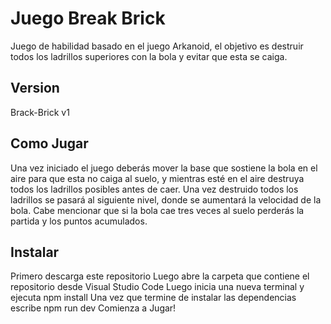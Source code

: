 # Juego Break Brick

Juego de habilidad basado en el juego Arkanoid, el objetivo es destruir todos los ladrillos superiores con la bola y evitar que esta se caiga. 

## Version

Brack-Brick v1

## Como Jugar

Una vez iniciado el juego deberás mover la base que sostiene la bola en el aire para que esta no caiga al suelo, y mientras esté en el aire destruya todos los ladrillos posibles antes de caer. Una vez destruido todos los ladrillos se pasará al siguiente nivel, donde se aumentará la velocidad de la bola. Cabe mencionar que si la bola cae tres veces al suelo perderás la partida y los puntos acumulados.

## Instalar

Primero descarga este repositorio
Luego abre la carpeta que contiene el repositorio desde Visual Studio Code
Luego inicia una nueva terminal y ejecuta npm install
Una vez que termine de instalar las dependencias escribe npm run dev
Comienza a Jugar!
